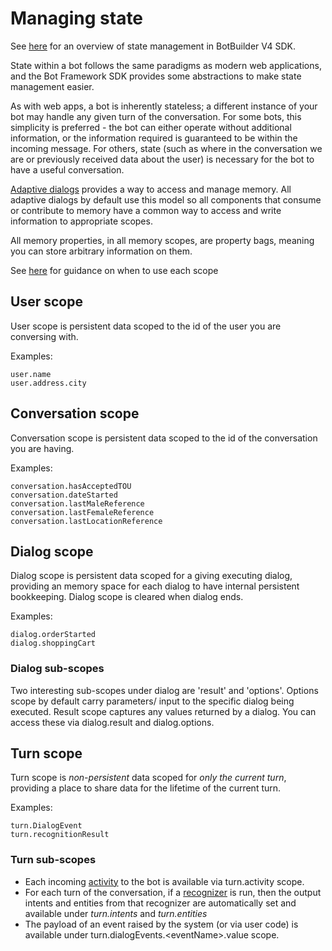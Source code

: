 # Managing state
See [here][1] for an overview of state management in BotBuilder V4 SDK. 

State within a bot follows the same paradigms as modern web applications, and the Bot Framework SDK provides some abstractions to make state management easier.

As with web apps, a bot is inherently stateless; a different instance of your bot may handle any given turn of the conversation. For some bots, this simplicity is preferred - the bot can either operate without additional information, or the information required is guaranteed to be within the incoming message. For others, state (such as where in the conversation we are or previously received data about the user) is necessary for the bot to have a useful conversation.

[Adaptive dialogs][2] provides a way to access and manage memory. All adaptive dialogs by default use this model so all components that consume or contribute to memory have a common way to access and write information to appropriate scopes. 

All memory properties, in all memory scopes, are property bags, meaning you can store arbitrary information on them.

See [here][3] for guidance on when to use each scope

## User scope
User scope is persistent data scoped to the id of the user you are conversing with.  
    
Examples:

    user.name
    user.address.city

## Conversation scope
Conversation scope is persistent data scoped to the id of the conversation you are having.  

Examples:

    conversation.hasAcceptedTOU
    conversation.dateStarted
    conversation.lastMaleReference
    conversation.lastFemaleReference
    conversation.lastLocationReference

## Dialog scope
Dialog scope is persistent data scoped for a giving executing dialog, providing an memory space for each dialog to have internal persistent bookkeeping. Dialog scope is cleared when dialog ends. 

Examples:

    dialog.orderStarted
    dialog.shoppingCart

### Dialog sub-scopes
Two interesting sub-scopes under dialog are 'result' and 'options'. Options scope by default carry parameters/ input to the specific dialog being executed. Result scope captures any values returned by a dialog. You can access these via dialog.result and dialog.options.

## Turn scope
Turn scope is *non-persistent* data scoped for *only the current turn*, providing a place to share data for the lifetime of the current turn.  

Examples:

    turn.DialogEvent
    turn.recognitionResult

### Turn sub-scopes
- Each incoming [activity][5] to the bot is available via turn.activity scope.
- For each turn of the conversation, if a [recognizer][4] is run, then the output intents and entities from that recognizer are automatically set and available under _turn.intents_ and _turn.entities_
- The payload of an event raised by the system (or via user code) is available under turn.dialogEvents.\<eventName\>.value scope.

[1]:https://docs.microsoft.com/en-us/azure/bot-service/bot-builder-concept-state?view=azure-bot-service-4.0
[2]:../README.md
[3]:https://docs.microsoft.com/en-us/azure/bot-service/bot-builder-concept-state?view=azure-bot-service-4.0#when-to-use-each-type-of-state
[4]:./recognizers-rules-steps-reference.md#Recognizers
[5]:https://github.com/Microsoft/BotBuilder/blob/master/specs/botframework-activity/botframework-activity.md
